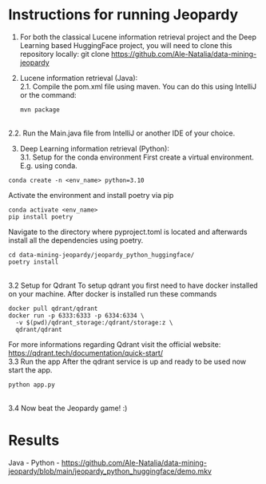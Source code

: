 # Instructions for running Jeopardy #

1. For both the classical Lucene information retrieval project and the Deep Learning based HuggingFace project, you will need to clone this repository locally:
git clone https://github.com/Ale-Natalia/data-mining-jeopardy

2. Lucene information retrieval (Java):
  <br>2.1. Compile the pom.xml file using maven. You can do this using IntelliJ or the command:
   ````
   mvn package
   ````
  <br>2.2. Run the Main.java file from IntelliJ or another IDE of your choice.

3. Deep Learning information retrieval (Python):
  <br>3.1. Setup for the conda environment
  First create a virtual environment. E.g. using conda.
  ````
  conda create -n <env_name> python=3.10
  ````
  Activate the environment and install poetry via pip
  ````
  conda activate <env_name>
  pip install poetry
  ````
  Navigate to the directory where pyproject.toml is located and afterwards install all the dependencies using poetry.
  ````
  cd data-mining-jeopardy/jeopardy_python_huggingface/
  poetry install
  ````
  <br>3.2 Setup for Qdrant
  To setup qdrant you first need to have docker installed on your machine. After docker is installed run these commands
  ````
  docker pull qdrant/qdrant
  docker run -p 6333:6333 -p 6334:6334 \
    -v $(pwd)/qdrant_storage:/qdrant/storage:z \
    qdrant/qdrant
  ````
  For more informations regarding Qdrant visit the official website: https://qdrant.tech/documentation/quick-start/
  <br>3.3 Run the app
  After the qdrant service is up and ready to be used now start the app.
  ````
  python app.py
  ````
  <br>3.4 Now beat the Jeopardy game! :)

# Results

Java - 
Python - https://github.com/Ale-Natalia/data-mining-jeopardy/blob/main/jeopardy_python_huggingface/demo.mkv
